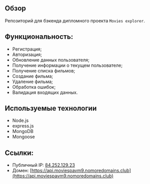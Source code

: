 ## Обзор
Репозиторий для бэкенда дипломного проекта `Movies explorer`.

## Функциональность:
- Регистрация;
- Авторизация;
- Обновление данных пользователя;
- Получение информации о текущем пользователе;
- Получение списка фильмов;
- Создание фильма;
- Удаление фильма;
- Обработка ошибок;
- Валидация входящих данных.

## Используемые технологии
- Node.js
- express.js
- MongoDB
- Mongoose

## Ссылки:
* Публичный IP: [84.252.129.23](http://84.252.129.23)
* Домен: [https://api.moviespavm9.nomoredomains.club](https://api.moviespavm9.nomoredomains.club)
